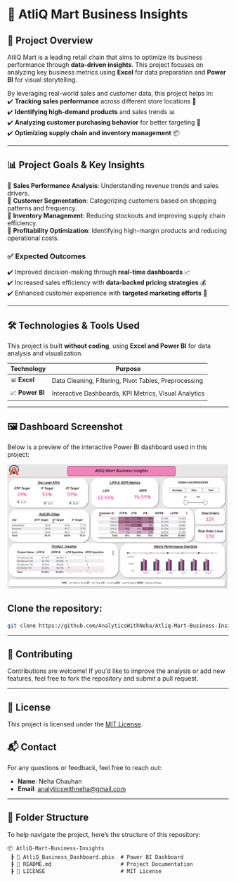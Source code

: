 # 🛒 AtliQ Mart Business Insights  

## 📌 Project Overview  
AtliQ Mart is a leading retail chain that aims to optimize its business performance through **data-driven insights**. This project focuses on analyzing key business metrics using **Excel** for data preparation and **Power BI** for visual storytelling.  

By leveraging real-world sales and customer data, this project helps in:  
✔️ **Tracking sales performance** across different store locations 🏬  
✔️ **Identifying high-demand products** and sales trends 📊  
✔️ **Analyzing customer purchasing behavior** for better targeting 🎯  
✔️ **Optimizing supply chain and inventory management** 📦  

---

## 📊 Project Goals & Key Insights  
🔹 **Sales Performance Analysis**: Understanding revenue trends and sales drivers.  
🔹 **Customer Segmentation**: Categorizing customers based on shopping patterns and frequency.  
🔹 **Inventory Management**: Reducing stockouts and improving supply chain efficiency.  
🔹 **Profitability Optimization**: Identifying high-margin products and reducing operational costs.  

### ✅ Expected Outcomes  
✔️ Improved decision-making through **real-time dashboards** 📈  
✔️ Increased sales efficiency with **data-backed pricing strategies** 💰  
✔️ Enhanced customer experience with **targeted marketing efforts** 🎯  

---

## 🛠 Technologies & Tools Used  
This project is built **without coding**, using **Excel and Power BI** for data analysis and visualization.  

| **Technology** | **Purpose** |  
|--------------|------------|  
| 📊 **Excel** | Data Cleaning, Filtering, Pivot Tables, Preprocessing |  
| 📈 **Power BI** | Interactive Dashboards, KPI Metrics, Visual Analytics |  

---

## 🖼️ Dashboard Screenshot
Below is a preview of the interactive Power BI dashboard used in this project:

![Dashboard Screenshot](dashboard-preview.png)

## Clone the repository:
```bash
git clone https://github.com/AnalyticsWithNeha/Atliq-Mart-Business-Insights.git
```

---

## 🤝 Contributing
Contributions are welcome! If you'd like to improve the analysis or add new features, feel free to fork the repository and submit a pull request.

---

## 📄 License
This project is licensed under the [MIT License](LICENSE).

## 📬 Contact
For any questions or feedback, feel free to reach out:
- **Name**: Neha Chauhan
- **Email**: analyticswithneha@gmail.com

---

## 📂 Folder Structure  
To help navigate the project, here’s the structure of this repository:  

```plaintext
📦 AtliQ-Mart-Business-Insights   
 ┣ 📜 AtliQ_Business_Dashboard.pbix  # Power BI Dashboard  
 ┣ 📜 README.md                      # Project Documentation  
 ┣ 📜 LICENSE                        # MIT License  
```